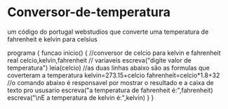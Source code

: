 # Conversor-de-temperatura
um código do portugal webstudios que converte uma temperatura de fahrenheit e kelvin para celsius

programa {
  funcao inicio() {
    //conversor de celcio para kelvin e fahrenheit
  real celcio,kelvin,fahrenheit // variaveis
  escreva("digite valor de temperatura")
  leia(celcio)
  //as duas linhas abaixo são as formulas que coverteram a temperatura
  kelvin=273.15+celcio
  fahrenheit=celcio*1.8+32
  //o comando abaixo é responsavel por mostrar o resultado e a caixa de texto pro ususario
escreva("a temperatura de fahrenheit é:",fahrenheit)
escreva("\nE a temperatura de kelvin é:",kelvin)
  }
}
